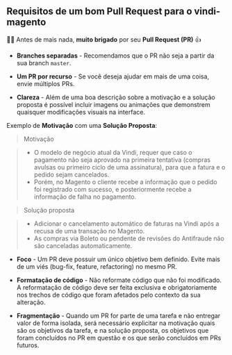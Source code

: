 ## Requisitos de um bom Pull Request para o vindi-magento

:clap::grin: Antes de mais nada, **muito brigado** por seu **Pull Request (PR)**  :thumbsup:

- **Branches separadas** - Recomendamos que o PR não seja a partir da sua branch `master`.

- **Um PR por recurso** - Se você deseja ajudar em mais de uma coisa, envie múltiplos PRs.

- **Clareza** - Além de uma boa descrição sobre a motivação e a solução proposta é possível incluir imagens ou animações que demonstrem quaisquer modificações visuais na interface. 

Exemplo de **Motivação** com uma **Solução Proposta**:
> Motivação

> - O modelo de negócio atual da Vindi, requer que caso o pagamento não seja aprovado na primeira tentativa (compras avulsas ou primeiro ciclo de uma assinatura), para que a fatura e o pedido sejam cancelados.
> - Porém, no Magento o cliente recebe a informação que o pedido foi registrado com sucesso, e posteriormente recebe a informação de falha no pagamento.

> Solução proposta

> - Adicionar o cancelamento automático de faturas na Vindi após a recusa de uma transação no Magento.
> - As compras via Boleto ou pendente de revisões do Antifraude não são canceladas automaticamente.

- **Foco** - Um PR deve possuir um único objetivo bem definido. Evite mais de um viés (bug-fix, feature, refactoring) no mesmo PR.

- **Formatação de código** - Não reformate código que não foi modificado. A reformatação de código deve ser feita exclusiva e obrigatoriamente nos trechos de código que foram afetados pelo contexto da sua alteração.

- **Fragmentação** - Quando um PR for parte de uma tarefa e não entregar valor de forma isolada, será necessário explicitar na motivação quais são os objetivos da tarefa, e na solução proposta, os objetivos que foram concluídos no PR em questão e os que serão concluídos em PRs futuros.
